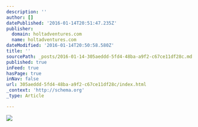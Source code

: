 ```yaml
---
description: ''
author: []
datePublished: '2016-01-14T20:51:47.235Z'
publisher:
  domain: holtadventures.com
  name: holtadventures.com
dateModified: '2016-01-14T20:50:58.580Z'
title: ''
sourcePath: _posts/2016-01-14-305aeddd-5fd4-48ba-a9f2-c67ce11df28c.md
published: true
inFeed: true
hasPage: true
inNav: false
url: 305aeddd-5fd4-48ba-a9f2-c67ce11df28c/index.html
_context: 'http://schema.org'
_type: Article

---
```

![](http://holtadventures.com/wp-content/Gallery/Laos/DSC_0773-copy.JPG)